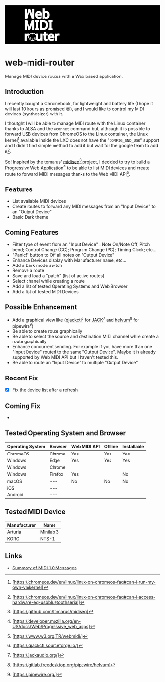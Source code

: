 ![](ressource/dessin-400ppp.png)
# web-midi-router
Manage MIDI device routes with a Web based application.

## Introduction
I recently bought a Chromebook, for lightweight and battery life (I hope it will last 10 hours as promised 😉), and I would like to control my MIDI devices (synthesizer) with it.

I thoutght I will be able to manage MIDI route with the Linux container thanks to ALSA and the `aconnet` command but, although it is possible to forward USB devices from ChromeOS to the Linux container, the Linux kernel[^0] available inside the LXC does not have the "`CONFIG_SND_USB`" support and I didn't find simple method to add it but wait for the google team to add it[^1].

So! Inspired by the tomarus' [midiseq](https://github.com/tomarus/midiseq)[^2] project, I decided to try to build a Progressive Web Application[^3] to be able to list MIDI devices and create route to forward MIDI messages thanks to the Web MIDI API[^4].

## Features
- List available MIDI devices
- Create routes to forward any MIDI messages from an "Input Device" to an "Output Device"
- Basic Dark theme

## Coming Features
- Filter type of event from an "Input Device" : Note On/Note Off; Pitch bend; Control Change (CC); Program Change (PC); Timing Clock; etc...
- "Panic!" button to Off all notes on "Output Device"
- Enhance Devices display with Manufacturer name, etc...
- Add a Dark mode switch
- Remove a route
- Save and load a "patch" (list of active routes)
- Select chanel while creating a route
- Add a list of tested Operating Systems and Web Browser
- Add a list of tested MIDI Devices

## Possible Enhancement
- Add a graphical view like ([qjackctl](https://qjackctl.sourceforge.io/)[^5] for [JACK](https://jackaudio.org/)[^6] and [helvum](https://gitlab.freedesktop.org/pipewire/helvum)[^7] for [pipewire](https://pipewire.org/)[^8])
- Be able to create route graphically
- Be able to select the source and destination MIDI channel while create a route graphically
- Enhance concurrent sending. For example if you have more than one "Input Device" routed to the same "Output Device". Maybe it is already supported by Web MIDI API but I haven't tested this.
- Be able to route an "Input Device" to multiple "Output Device"

## Recent Fix
- [X] Fix the device list after a refresh

## Coming Fix
- 

## Tested Operating System and Browser
|Operating System|Browser|Web MIDI API|Offline|Installable|
|-----------|-----------|-----------|-----------|-----------|
|ChromeOS|Chrome|Yes|Yes|Yes|
|Windows|Edge|Yes|Yes|Yes|
|Windows|Chrome||||
|Windows|Firefox|Yes||No|
|macOS|---|No|No|No|
|iOS|---||||
|Android|---||||

## Tested MIDI Device
|Manufacturer|Name|
|-|-|
|Arturia|Minilab 3|
|KORG|NTS-1|

## Links
- [Summary of MIDI 1.0 Messages](https://midi.org/summary-of-midi-1-0-messages)

[^0]: [https://chromeos.dev/en/linux/linux-on-chromeos-faq#can-i-run-my-own-vmkernel]
[^1]: [https://chromeos.dev/en/linux/linux-on-chromeos-faq#can-i-access-hardware-eg-usbbluetoothserial]
[^2]: [https://github.com/tomarus/midiseq]
[^3]: [https://developer.mozilla.org/en-US/docs/Web/Progressive_web_apps]
[^4]: [https://www.w3.org/TR/webmidi/]
[^5]: [https://qjackctl.sourceforge.io/]
[^6]: [https://jackaudio.org/]
[^7]: [https://gitlab.freedesktop.org/pipewire/helvum]
[^8]: [https://pipewire.org/]

